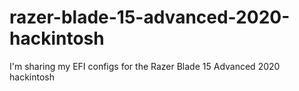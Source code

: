# razer-blade-15-advanced-2020-hackintosh
I'm sharing my EFI configs for the Razer Blade 15 Advanced 2020 hackintosh
